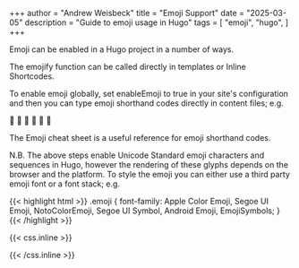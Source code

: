 +++
author = "Andrew Weisbeck"
title = "Emoji Support"
date = "2025-03-05"
description = "Guide to emoji usage in Hugo"
tags = [
    "emoji",
    "hugo",
]
+++

Emoji can be enabled in a Hugo project in a number of ways.

The emojify function can be called directly in templates or Inline Shortcodes.

To enable emoji globally, set enableEmoji to true in your site's configuration and then you can type emoji shorthand codes directly in content files; e.g.

🙈 :see_no_evil: 🙉 :hear_no_evil: 🙊 :speak_no_evil:

The Emoji cheat sheet is a useful reference for emoji shorthand codes.

N.B. The above steps enable Unicode Standard emoji characters and sequences in Hugo, however the rendering of these glyphs depends on the browser and the platform. To style the emoji you can either use a third party emoji font or a font stack; e.g.

{{< highlight html >}} .emoji { font-family: Apple Color Emoji, Segoe UI Emoji, NotoColorEmoji, Segoe UI Symbol, Android Emoji, EmojiSymbols; } {{< /highlight >}}

{{< css.inline >}}
<style> .emojify { font-family: Apple Color Emoji, Segoe UI Emoji, NotoColorEmoji, Segoe UI Symbol, Android Emoji, EmojiSymbols; font-size: 2rem; vertical-align: middle; } @media screen and (max-width:650px) { .nowrap { display: block; margin: 25px 0; } } </style>

{{< /css.inline >}}
